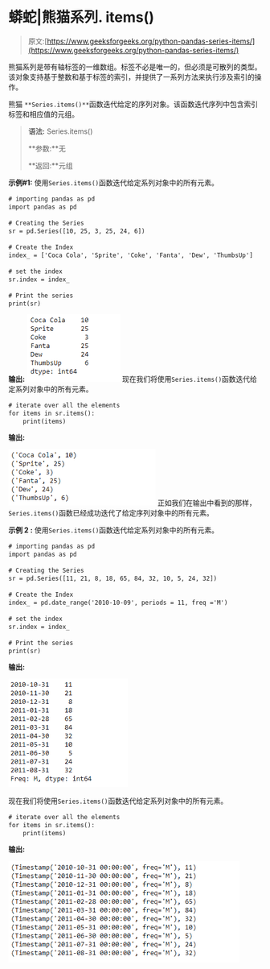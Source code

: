 # 蟒蛇|熊猫系列. items()

> 原文:[https://www.geeksforgeeks.org/python-pandas-series-items/](https://www.geeksforgeeks.org/python-pandas-series-items/)

熊猫系列是带有轴标签的一维数组。标签不必是唯一的，但必须是可散列的类型。该对象支持基于整数和基于标签的索引，并提供了一系列方法来执行涉及索引的操作。

熊猫 `**Series.items()**`函数迭代给定的序列对象。该函数迭代序列中包含索引标签和相应值的元组。

> **语法:** Series.items()
> 
> **参数:**无
> 
> **返回:**元组

**示例#1:** 使用`Series.items()`函数迭代给定系列对象中的所有元素。

```
# importing pandas as pd
import pandas as pd

# Creating the Series
sr = pd.Series([10, 25, 3, 25, 24, 6])

# Create the Index
index_ = ['Coca Cola', 'Sprite', 'Coke', 'Fanta', 'Dew', 'ThumbsUp']

# set the index
sr.index = index_

# Print the series
print(sr)
```

**输出:**
![](img/1f53af828e1a9600b255c9201272ff8a.png)
现在我们将使用`Series.items()`函数迭代给定系列对象中的所有元素。

```
# iterate over all the elements
for items in sr.items():
    print(items)
```

**输出:**

![](img/cfebf19e2610a8ecfdf722b5d52969b8.png)
正如我们在输出中看到的那样，`Series.items()`函数已经成功迭代了给定序列对象中的所有元素。

**示例 2 :** 使用`Series.items()`函数迭代给定系列对象中的所有元素。

```
# importing pandas as pd
import pandas as pd

# Creating the Series
sr = pd.Series([11, 21, 8, 18, 65, 84, 32, 10, 5, 24, 32])

# Create the Index
index_ = pd.date_range('2010-10-09', periods = 11, freq ='M')

# set the index
sr.index = index_

# Print the series
print(sr)
```

**输出:**

![](img/d802fff53d44d7ac54163df1b280b24d.png)

现在我们将使用`Series.items()`函数迭代给定系列对象中的所有元素。

```
# iterate over all the elements
for items in sr.items():
    print(items)
```

**输出:**

![](img/c6d02dda21b58de536edc9307f319e40.png)